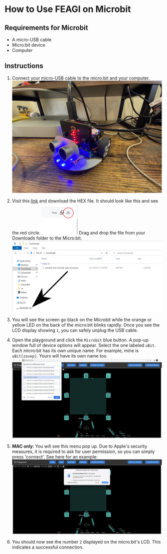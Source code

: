 # How to Use FEAGI on Microbit

## Requirements for Microbit
* A micro-USB cable
* Micro:bit device
* Computer

## Instructions

1. Connect your micro-USB cable to the micro:bit and your computer.
   ![Connected Microbit](_static/microbit_and_usb.jpg)

2. Visit this [link](https://github.com/Neuraville/feagi/blob/staging/third_party/embodiments/elecfreaks/cutebot/web_html_microbit/microbit-final_microbit_with_service.hex) and download 
   the HEX file. It should look like this and see the red circle. 
   ![Download HEX](_static/download_hex.png)
   Drag and drop the file from your Downloads folder to the Micro:bit.
   ![Drag and Drop](_static/arrow_drag_hex.png)

3. You will see the screen go black on the Microbit while the orange or yellow LED on the back of 
   the micro:bit blinks rapidly. Once you see the LCD display showing `1`, you can safely unplug 
   the USB cable.

4. Open the playground and click the `Microbit` blue button. A pop-up window full of device options will appear. Select the one labeled `uBit`. Each micro:bit has its own unique name. For example, mine is `uBit[zovep]`. Yours will have its own name too.
   ![Microbit Connected](_static/microbit_selected.png)
5. **MAC only**: You will see this menu pop up. Due to Apple's security measures, it is required to ask for user permission, so you can simply press 'connect'. See here for an example:
   ![bluetooth_confirm](_static/mac_bluetooth_confirm.png)

6. You should now see the number `2` displayed on the micro:bit's LCD. This indicates a successful connection.
